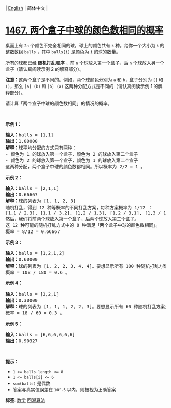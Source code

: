 | [English](README_EN.md) | 简体中文 |

# [1467. 两个盒子中球的颜色数相同的概率](https://leetcode-cn.com/problems/probability-of-a-two-boxes-having-the-same-number-of-distinct-balls)
<p>桌面上有 <code>2n</code> 个颜色不完全相同的球，球上的颜色共有 <code>k</code> 种。给你一个大小为 <code>k</code> 的整数数组 <code>balls</code> ，其中 <code>balls[i]</code> 是颜色为&nbsp;<code>i</code> 的球的数量。</p>

<p>所有的球都已经 <strong>随机打乱顺序</strong> ，前 <code>n</code> 个球放入第一个盒子，后 <code>n</code> 个球放入另一个盒子（请认真阅读示例 2 的解释部分）。</p>

<p><strong>注意：</strong>这两个盒子是不同的。例如，两个球颜色分别为 <code>a</code> 和 <code>b</code>，盒子分别为 <code>[]</code> 和 <code>()</code>，那么 <code>[a] (b)</code> 和 <code>[b] (a)</code> 这两种分配方式是不同的（请认真阅读示例 1 的解释部分）。</p>

<p>请计算「两个盒子中球的颜色数相同」的情况的概率。</p>

<p>&nbsp;</p>

<p><strong>示例 1：</strong></p>

<pre><strong>输入：</strong>balls = [1,1]
<strong>输出：</strong>1.00000
<strong>解释：</strong>球平均分配的方式只有两种：
- 颜色为 1 的球放入第一个盒子，颜色为 2 的球放入第二个盒子
- 颜色为 2 的球放入第一个盒子，颜色为 1 的球放入第二个盒子
这两种分配，两个盒子中球的颜色数都相同。所以概率为 2/2 = 1 。
</pre>

<p><strong>示例 2：</strong></p>

<pre><strong>输入：</strong>balls = [2,1,1]
<strong>输出：</strong>0.66667
<strong>解释：</strong>球的列表为 [1, 1, 2, 3]
随机打乱，得到 12 种等概率的不同打乱方案，每种方案概率为 1/12 ：
[1,1 / 2,3], [1,1 / 3,2], [1,2 / 1,3], [1,2 / 3,1], [1,3 / 1,2], [1,3 / 2,1], [2,1 / 1,3], [2,1 / 3,1], [2,3 / 1,1], [3,1 / 1,2], [3,1 / 2,1], [3,2 / 1,1]
然后，我们将前两个球放入第一个盒子，后两个球放入第二个盒子。
这 12 种可能的随机打乱方式中的 8 种满足「两个盒子中球的颜色数相同」。
概率 = 8/12 = 0.66667
</pre>

<p><strong>示例 3：</strong></p>

<pre><strong>输入：</strong>balls = [1,2,1,2]
<strong>输出：</strong>0.60000
<strong>解释：</strong>球的列表为 [1, 2, 2, 3, 4, 4]。要想显示所有 180 种随机打乱方案是很难的，但只检查「两个盒子中球的颜色数相同」的 108 种情况是比较容易的。
概率 = 108 / 180 = 0.6 。
</pre>

<p><strong>示例 4：</strong></p>

<pre><strong>输入：</strong>balls = [3,2,1]
<strong>输出：</strong>0.30000
<strong>解释：</strong>球的列表为 [1, 1, 1, 2, 2, 3]。要想显示所有 60 种随机打乱方案是很难的，但只检查「两个盒子中球的颜色数相同」的 18 种情况是比较容易的。
概率 = 18 / 60 = 0.3 。
</pre>

<p><strong>示例 5：</strong></p>

<pre><strong>输入：</strong>balls = [6,6,6,6,6,6]
<strong>输出：</strong>0.90327
</pre>

<p>&nbsp;</p>

<p><strong>提示：</strong></p>

<ul>
	<li><code>1 &lt;= balls.length &lt;= 8</code></li>
	<li><code>1 &lt;= balls[i] &lt;= 6</code></li>
	<li><code>sum(balls)</code> 是偶数</li>
	<li>答案与真实值误差在 <code>10^-5</code> 以内，则被视为正确答案</li>
</ul>

**标签:**  [数学](https://leetcode-cn.com/tag/math) [回溯算法](https://leetcode-cn.com/tag/backtracking) 
